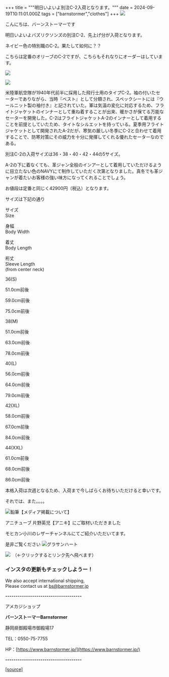+++
title = """明日いよいよ別注C-2入荷となります。"""
date = 2024-09-19T10:11:01.000Z
tags = ["barnstormer","clothes"]
+++
[![](https://stat.ameba.jp/user_images/20231023/16/barnstormer-go/b2/03/p/o0420015015354743273.png)](https://ameblo.jp/barnstormer-go/entry-12825670498.html)

こんにちは、バーンストーマーです

明日いよいよバズリクソンズの別注C-2、先上げ分が入荷となります。

ネイビー色の特別職のC-2。果たして如何に？？

こちらは定番のオリーブのC-2ですが、こちらもそれなりにオーダーはしています。

[![](https://stat.ameba.jp/user_images/20240919/18/barnstormer-go/08/c9/j/o0600070015488220606.jpg)](https://stat.ameba.jp/user_images/20240919/18/barnstormer-go/08/c9/j/o0600070015488220606.jpg)

[![](https://stat.ameba.jp/user_images/20240919/18/barnstormer-go/b9/33/j/o0600070015488220609.jpg)](https://stat.ameba.jp/user_images/20240919/18/barnstormer-go/b9/33/j/o0600070015488220609.jpg)

米陸軍航空隊が1940年代前半に採用した飛行士用のタイプC-2。袖の付いたセーターでありながら、当時『ベスト』として分類され、スペックシートには『ウールニット製の袖付き』と記されていた。軍は気温の変化に対応するため、フライトジャケットのインナーとして重ね着することが出来、暖かさが保てる万能なセーターを開発した。C-2はフライトジャケットA-2のインナーとして着用することを前提としていたため、タイトなシルエットを持っている。夏季用フライトジャケットとして開発されたA-2だが、寒気の厳しい冬季にC-2と合わせて着用することで、防寒対策にその威力を十分に発揮してくれる優れたセーターなのである。

別注C-2の入荷サイズは36・38・40・42・44の5サイズ。

A-2の下に着なくても、革ジャン全般のインアーとして着用していただけるように目立たない色のNAVYにて制作していただく次第となりました。真冬でも革ジャンが着たいお客様の強い味方になってくれることでしょう。

お値段は定番と同じく42900円（税込）となります。

サイズは下記の通り

サイズ  
Size

身幅  
Body Width

着丈  
Body Length

裄丈  
Sleeve Length  
(from center neck)

36(S)

51.0cm前後

59.0cm前後

75.0cm前後

38(M)

51.0cm前後

63.0cm前後

78.0cm前後

40(L)

56.0cm前後

64.0cm前後

79.0cm前後

42(XL)

58.0cm前後

67.0cm前後

84.0cm前後

44(XXL)

61.0cm前後

68.0cm前後

86.0cm前後

本格入荷は次週となるため、入荷まで今しばらくお待ちいただけると幸いです。

それでは、また。。。。

![鉛筆](https://stat100.ameba.jp/blog/ucs/img/char/char3/519.png)【メディア掲載について】

アニチューブ 片野英児【アニキ】にご取材いただきました

モヒカン小川のレザーチャンネルにてご紹介いただいてます。

是非ご覧ください ![グラサンハート](https://stat100.ameba.jp/blog/ucs/img/char/char3/148.png)

[![](https://stat.ameba.jp/user_images/20230412/16/barnstormer-go/6a/23/p/o0108010815269242493.png)](https://www.instagram.com/barnstormer_daily/)　（←クリックするとリンク先へ飛べます）

### インスタの更新もチェックしようー！

We also accept international shipping,  
Please contact us at bs@barnstormer.jp

**\-------------------------------------**

アメカジショップ

**バーンストーマーBarnstormer**

静岡県御殿場市御殿場17

TEL：0550-75-7755

HP：[https://www.barnstormer.jp/](https://www.barnstormer.jp/)

**\-------------------------------------**

[[source]](https://ameblo.jp/barnstormer-go/entry-12868175844.html)
